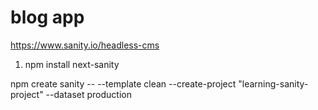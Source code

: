 # blog app

https://www.sanity.io/headless-cms

1. npm install next-sanity

npm create sanity -- --template clean --create-project "learning-sanity-project" --dataset production

